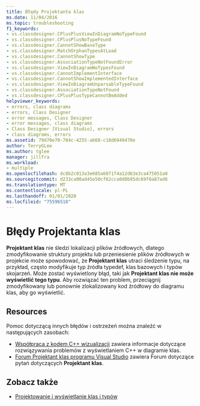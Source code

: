 ```yaml
---
title: Błędy Projektanta klas
ms.date: 11/04/2016
ms.topic: troubleshooting
f1_keywords:
- vs.classdesigner.CPlusPlusViewInDiagramNoTypeFound
- vs.classdesigner.CPlusPlusNoTypeFound
- vs.classdesigner.CannotShowBaseType
- vs.classdesigner.MatchOrphanTypesAtLoad
- vs.classdesigner.CannotShowType
- vs.classdesigner.AssociationTypeNotFoundError
- vs.classdesigner.ViewInDiagramNoTypesFound
- vs.classdesigner.CannotImplementInterface
- vs.classdesigner.CannotShowImplementedInterface
- vs.classdesigner.ViewInDiagramUnparsableTypeFound
- vs.classdesigner.AssociationTypeNotFound
- vs.classdesigner.CPlusPlusTypeCannotBeAdded
helpviewer_keywords:
- errors, class diagrams
- errors, Class Designer
- error messages, Class Designer
- error messages, class diagrams
- Class Designer [Visual Studio], errors
- class diagrams, errors
ms.assetid: 79d70e70-704c-4255-ab68-c10d6949470e
author: TerryGLee
ms.author: tglee
manager: jillfra
ms.workload:
- multiple
ms.openlocfilehash: dc8b2c013a3e685a6071f4a12d63e3ca475051a0
ms.sourcegitcommit: d233ca00ad45e50cf62cca0d0b95dc69f0a87ad6
ms.translationtype: MT
ms.contentlocale: pl-PL
ms.lasthandoff: 01/01/2020
ms.locfileid: "75596518"
---
```

# <a name="class-designer-errors"></a>Błędy Projektanta klas

**Projektant klas** nie śledzi lokalizacji plików źródłowych, dlatego zmodyfikowanie struktury projektu lub przeniesienie plików źródłowych w projekcie może spowodować, że **Projektant klas** utraci śledzenie typu, na przykład, często modyfikuje typ źródła typedef, klas bazowych i typów skojarzeń. Może zostać wyświetlony błąd, taki jak **Projektant klas nie może wyświetlić tego typu**. Aby rozwiązać ten problem, przeciągnij zmodyfikowany lub ponownie zlokalizowany kod źródłowy do diagramu klas, aby go wyświetlić.

## <a name="resources"></a>Resources

Pomoc dotyczącą innych błędów i ostrzeżeń można znaleźć w następujących zasobach:

- [Współpraca z kodem C++ wizualizacji](working-with-visual-cpp-code.md) zawiera informacje dotyczące rozwiązywania problemów z wyświetlaniem C++ w diagramie klas.
- [Forum Projektant klas programu Visual Studio](https://social.msdn.microsoft.com/Forums/en-US/home?forum=vsclassdesigner) zawiera Forum dotyczące pytań dotyczących **Projektant klas**.

## <a name="see-also"></a>Zobacz także

- [Projektowanie i wyświetlanie klas i typów](designing-and-viewing-classes-and-types.md)
